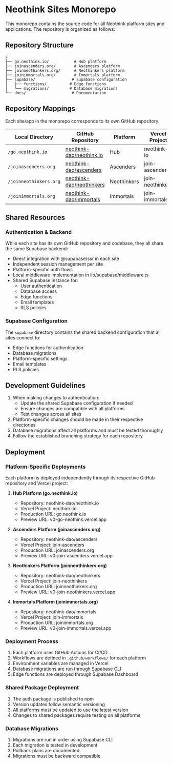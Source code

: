 # Neothink Sites Monorepo

This monorepo contains the source code for all Neothink platform sites and applications. The repository is organized as follows:

## Repository Structure

```
/
├── go.neothink.io/           # Hub platform
├── joinascenders.org/        # Ascenders platform
├── joinneothinkers.org/      # Neothinkers platform
├── joinimmortals.org/        # Immortals platform
├── supabase/                # Supabase configuration
│   ├── functions/          # Edge functions
│   └── migrations/         # Database migrations
└── docs/                    # Documentation
```

## Repository Mappings

Each site/app in the monorepo corresponds to its own GitHub repository:

| Local Directory | GitHub Repository | Platform | Vercel Project | Production URL |
|----------------|-------------------|----------|----------------|----------------|
| `/go.neothink.io` | [neothink-dao/neothink.io](https://github.com/neothink-dao/neothink.io) | Hub | neothink-io | go.neothink.io |
| `/joinascenders.org` | [neothink-dao/ascenders](https://github.com/neothink-dao/ascenders) | Ascenders | join-ascenders | joinascenders.org |
| `/joinneothinkers.org` | [neothink-dao/neothinkers](https://github.com/neothink-dao/neothinkers) | Neothinkers | join-neothinkers | joinneothinkers.org |
| `/joinimmortals.org` | [neothink-dao/immortals](https://github.com/neothink-dao/immortals) | Immortals | join-immortals | joinimmortals.org |

## Shared Resources

### Authentication & Backend
While each site has its own GitHub repository and codebase, they all share the same Supabase backend:
- Direct integration with @supabase/ssr in each site
- Independent session management per site
- Platform-specific auth flows
- Local middleware implementation in lib/supabase/middleware.ts
- Shared Supabase instance for:
  - User authentication
  - Database access
  - Edge functions
  - Email templates
  - RLS policies

### Supabase Configuration
The `supabase` directory contains the shared backend configuration that all sites connect to:
- Edge functions for authentication
- Database migrations
- Platform-specific settings
- Email templates
- RLS policies

## Development Guidelines

1. When making changes to authentication:
   - Update the shared Supabase configuration if needed
   - Ensure changes are compatible with all platforms
   - Test changes across all sites
2. Platform-specific changes should be made in their respective directories
3. Database migrations affect all platforms and must be tested thoroughly
4. Follow the established branching strategy for each repository

## Deployment

### Platform-Specific Deployments
Each platform is deployed independently through its respective GitHub repository and Vercel project:

1. **Hub Platform (go.neothink.io)**
   - Repository: neothink-dao/neothink.io
   - Vercel Project: neothink-io
   - Production URL: go.neothink.io
   - Preview URL: v0-go-neothink.vercel.app

2. **Ascenders Platform (joinascenders.org)**
   - Repository: neothink-dao/ascenders
   - Vercel Project: join-ascenders
   - Production URL: joinascenders.org
   - Preview URL: v0-join-ascenders.vercel.app

3. **Neothinkers Platform (joinneothinkers.org)**
   - Repository: neothink-dao/neothinkers
   - Vercel Project: join-neothinkers
   - Production URL: joinneothinkers.org
   - Preview URL: v0-join-neothinkers.vercel.app

4. **Immortals Platform (joinimmortals.org)**
   - Repository: neothink-dao/immortals
   - Vercel Project: join-immortals
   - Production URL: joinimmortals.org
   - Preview URL: v0-join-immortals.vercel.app

### Deployment Process
1. Each platform uses GitHub Actions for CI/CD
2. Workflows are defined in `.github/workflows/` for each platform
3. Environment variables are managed in Vercel
4. Database migrations are run through Supabase CLI
5. Edge functions are deployed through Supabase Dashboard

### Shared Package Deployment
1. The auth package is published to npm
2. Version updates follow semantic versioning
3. All platforms must be updated to use the latest version
4. Changes to shared packages require testing on all platforms

### Database Migrations
1. Migrations are run in order using Supabase CLI
2. Each migration is tested in development
3. Rollback plans are documented
4. Migrations must be backward compatible 
